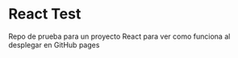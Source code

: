 # React Test
Repo de prueba para un proyecto React para ver como funciona al desplegar en GitHub pages
